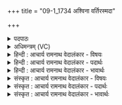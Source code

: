 +++
title = "09-1_1734 अश्विना वर्तिरस्मदा"

+++
<details><summary>पदपाठः</summary>

अ꣡श्वि꣢꣯ना। व꣣र्तिः꣢। अ꣣स्म꣢त्। आ। गो꣡म꣢꣯त्। द꣣स्रा। हि꣡र꣢꣯ण्यवत्। अ꣣र्वा꣢क्। र꣡थ꣢꣯म्। स꣡म꣢꣯नसा। स। म꣣नसा। नि꣢। य꣣च्छतम्। १७३४।
</details>

<details><summary>अधिमन्त्रम् (VC)</summary>

- अश्विनौ
- गोतमो राहूगणः
- उष्णिक्
- ऋषभः
</details>

<details><summary>हिन्दी : आचार्य रामनाथ वेदालंकार - विषयः</summary>

प्रथम मन्त्र में प्राण-अपान का विषय कहते हैं।
</details>

<details><summary>हिन्दी : आचार्य रामनाथ वेदालंकार - पदार्थः</summary>

पदार्थान्वय -  हे (दस्रा) दोषों का क्षय करनेवाले (अश्विना) शरीर में व्याप्त प्राणापानो ! (अस्मत्) हमारा (वर्तिः) घर (आ) चारों ओर से (गोमत्) धेनुओं से युक्त और (हिरण्यवत्) सुवर्ण आदि धनों से युक्त होवे,इस हेतु से तुम (समनसा) मन से संयुक्त होकर (रथम्) हमारे शरीर-रूप रथ को (अर्वाक्) अनुकूल रूप में (नियच्छतम्) नियन्त्रित करो ॥१॥
</details>

<details><summary>हिन्दी : आचार्य रामनाथ वेदालंकार - भावार्थः</summary>

भावार्थ -  देह के स्वस्थ होने पर ही पुरुषार्थ करके गाय,सुवर्ण आदि धन प्राप्त किये जा सकते हैं और स्वास्थ्य प्राप्त करने का प्राणायाम मुख्य साधन है ॥१॥
</details>

<details><summary>संस्कृत : आचार्य रामनाथ वेदालंकार - विषयः</summary>

तत्रादौ प्राणापानविषयमाह।
</details>

<details><summary>संस्कृत : आचार्य रामनाथ वेदालंकार - पदार्थः</summary>

पदार्थान्वय -  हे (दस्रा) दस्रौ दोषाणामुपक्षेतारौ (अश्विना) शरीरव्याप्तौ प्राणापानौ ! (अस्मत्) अस्माकम्।[अत्र ‘सुपां सुलुक्’ अ० ७।१।३९ इति षष्ठ्या लुक्।] (वर्तिः१) गृहम् (आ) समन्तात् (गोमत्) गोभिर्युक्तम्, (हिरण्यवत्) सुवर्णादिभिर्धनैश्च युक्तं भवेदिति हेतोः,युवाम् (समनसा) समनसौ मनसा संयुक्तौ भूत्वा (रथम्) अस्माकं देहरूपं शकटम् (अर्वाग्) अनुकूलं यथा स्यात्तथा (नि यच्छतम्) नियन्त्रितं कुरुतम् ॥१॥
</details>

<details><summary>संस्कृत : आचार्य रामनाथ वेदालंकार - भावार्थः</summary>

भावार्थ -  देहे स्वस्थे सत्येव पुरुषार्थं कृत्वा गोहिरण्यादीनि धनानि प्राप्तुं शक्यन्ते,स्वास्थ्यप्राप्तेश्च प्राणायामो मुख्यं साधनम् ॥१॥
</details>